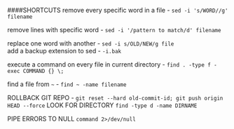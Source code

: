 
####SHORTCUTS
remove every specific word in a file - `sed -i 's/WORD//g' filename`   

remove lines with specific word - `sed -i '/pattern to match/d' filename ` 

replace one word with another - `sed -i s/OLD/NEW/g file`  
add a backup extension to sed - `-i.bak`    

execute a command on every file in current directory - `find . -type f -exec COMMAND {} \;`    
  
find a file from `~` - `find ~ -name filename`  

ROLLBACK GIT REPO - 
`git reset --hard old-commit-id; git push origin HEAD --force`
LOOK FOR DIRECTORY
`find -type d -name DIRNAME`

PIPE ERRORS TO NULL
`command 2>/dev/null`



 
